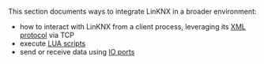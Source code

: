 This section documents ways to integrate LinKNX in a broader environment:
- how to interact with LinKNX from a client process, leveraging its [XML protocol](XML-Protocol) via TCP
- execute [LUA scripts](LUA-Scripting)
- send or receive data using [IO ports](IO-Ports)